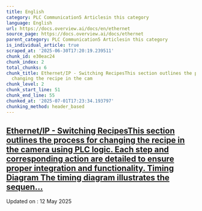 ```yaml
---
title: English
category: PLC Communication5 Articlesin this category
language: English
url: https://docs.overview.ai/docs/en/ethernet
source_page: https://docs.overview.ai/docs/ethernet
parent_category: PLC Communication5 Articlesin this category
is_individual_article: true
scraped_at: '2025-06-30T17:20:19.239511'
chunk_id: e30eac24
chunk_index: 2
total_chunks: 6
chunk_title: Ethernet/IP - Switching RecipesThis section outlines the process for
  changing the recipe in the cam
chunk_level: 2
chunk_start_line: 51
chunk_end_line: 55
chunked_at: '2025-07-01T17:23:34.193797'
chunking_method: header_based
---
```


## [Ethernet/IP - Switching RecipesThis section outlines the process for changing the recipe in the camera using PLC logic. Each step and corresponding action are detailed to ensure proper integration and functionality. Timing Diagram The timing diagram illustrates the sequen...](/docs/plc-communication-ethernetip-recipe-switch)

Updated on : 12 May 2025
